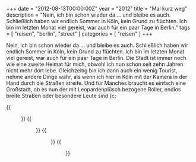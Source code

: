 +++
date = "2012-08-13T00:00:00Z"
year = "2012"
title = "Mal kurz weg"
description = "Nein, ich bin schon wieder da ... und bleibe es auch. Schließlich haben wir endlich Sommer in Köln, kein Grund zu flüchten. Ich bin im letzten Monat viel gereist, war auch für ein paar Tage in Berlin."
tags = [ "reisen", "berlin", "street" ]
categories = [ "reisen" ]
+++

Nein, ich bin schon wieder da ... und bleibe es auch. Schließlich haben wir endlich Sommer in Köln, kein Grund zu flüchten. Ich bin im letzten Monat viel gereist, war auch für ein paar Tage in Berlin. Die Stadt ist immer noch wie eine zweite Heimat für mich, obwohl ich nun schon seit zehn Jahren nicht mehr dort lebe. Gleichzeitig bin ich dann auch ein wenig Tourist, nehme andere Dinge wahr, als wenn ich hier in Köln mit der Kamera in der Hand durch die Straßen streife. Und für Manches braucht es einfach eine Großstadt, ob es nun der mit Leopardenplüsch bezogene Roller, endlos breite Straßen oder besondere Leute sind (c;

{{<figure src="/images/2012/20120721-1320-035-02.jpg" title="Guck' mal ...">}}
{{<figure src="/images/2012/20120721-1154-018.jpg" title="Zwei Knoten kürzer">}}
{{<figure src="/images/2012/20120721-1203-031.jpg" title="Heißer Ofen">}}
{{<figure src="/images/2012/20120721-1133-012.jpg" title="Gleich hinter der Bahn">}}
